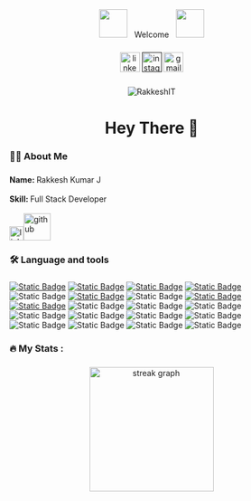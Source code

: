 <div align="center">
 <img src="https://user-images.githubusercontent.com/74038190/213844263-a8897a51-32f4-4b3b-b5c2-e1528b89f6f3.png" width="50px" /> &nbsp; Welcome &nbsp; <img src="https://user-images.githubusercontent.com/74038190/213844263-a8897a51-32f4-4b3b-b5c2-e1528b89f6f3.png" width="50px" />
</div>

###

<div align="center">
  <a href='https://www.linkedin.com/in/rakkesh444/'><img src="https://img.shields.io/static/v1?message=LinkedIn&logo=linkedin&label=&color=0077B5&logoColor=white&labelColor=&style=for-the-badge" height="35" alt="linkedin logo"  /></a>
 <a href=''><img src="https://img.shields.io/badge/website-000000?style=for-the-badge&logo=About.me&logoColor=white" height="35" alt="instagram logo"  /></a>
 <a href='mailto:rakkeshit@gmail.com'><img src="https://img.shields.io/static/v1?message=Gmail&logo=gmail&label=&color=D14836&logoColor=white&labelColor=&style=for-the-badge" height="35" alt="gmail logo"  />
</a>
</div>

###

<div align="center">
  <p align="center"> <img src="https://komarev.com/ghpvc/?username=RakkeshIT&label=Profile%20views&color=0e75b6&style=flat" alt="RakkeshIT" /> </p>
</div>

###

<h1 align="center">Hey There 👋</h1>

###

<h3 align="left">👩‍💻  About Me</h3>

###

<p align="left"> <b>Name: </b> Rakkesh Kumar J<br><br>
<b>Skill: </b> Full Stack Developer <br><br><a href='https://www.linkedin.com/in/rakkesh444/'><img width="25" height="25" src="https://img.icons8.com/color/48/linkedin.png" alt="linkedin" title="LinkedIn"/></a><a href='https://github.com/RakkeshIT'><img width="48" height="48" src="https://img.icons8.com/pulsar-color/48/github.png" alt="github" title="GitHub"/></a></p>

###

<h3 align="left">🛠 Language and tools</h3>

###

[![Static Badge](https://img.shields.io/badge/React%20-%20red)]([https://www.linkedin.com/in/rakkesh444/](https://github.com/RakkeshIT/React-Project))
[![Static Badge](https://img.shields.io/badge/Laravel%20-%20indigo)](https://github.com/RakkeshIT/Internship/tree/main/Laraval-2/projectA1)
[![Static Badge](https://img.shields.io/badge/HTML-%20blue)](https://github.com/RakkeshIT/Internship/blob/main/btWebsite/MainPage/index.html)
[![Static Badge](https://img.shields.io/badge/css-%20yellowgreen)](https://github.com/RakkeshIT/Internship/blob/main/btWebsite/MainPage/homepage.css)
![Static Badge](https://img.shields.io/badge/javascript-purple)
[![Static Badge](https://img.shields.io/badge/bootstrap-indigo)](https://github.com/RakkeshIT/Internship/blob/main/btWebsite/MainPage/index.html)
![Static Badge](https://img.shields.io/badge/Tailwind%20-%20red)
[![Static Badge](https://img.shields.io/badge/PHP%20-%20laravel%20-%20red)](https://laravel.com/)
[![Static Badge](https://img.shields.io/badge/laravel%20-%20Spatie%20-%20indigo)](https://github.com/RakkeshIT/Projects/blob/main/react-breez-inertia-A1/resources/js/Pages/Admin/List/RolePerList.jsx)
![Static Badge](https://img.shields.io/badge/Inertia%20Js%20-%20indigo)
![Static Badge](https://img.shields.io/badge/Mysql%20-%20black)
![Static Badge](https://img.shields.io/badge/Anaconda%20-%20green)
![Static Badge](https://img.shields.io/badge/Python-%20red)
![Static Badge](https://img.shields.io/badge/Numpy-%20indigo)
![Static Badge](https://img.shields.io/badge/Pandas-%20indigo)
![Static Badge](https://img.shields.io/badge/MatplotLib%20-%20red)
![Static Badge](https://img.shields.io/badge/Redux-%20BISCOTTI%20)
![Static Badge](https://img.shields.io/badge/seaborn-%20green)
![Static Badge](https://img.shields.io/badge/AOS-%20black)
![Static Badge](https://img.shields.io/badge/API-%20indigo)





###

<h3 align="left">🔥   My Stats :</h3>

###

<div align="center">
  <img src="https://streak-stats.demolab.com?user=RakkeshIT&locale=en&mode=daily&theme=dark&hide_border=false&border_radius=5&order=3" height="220" alt="streak graph"  />
</div>

###
